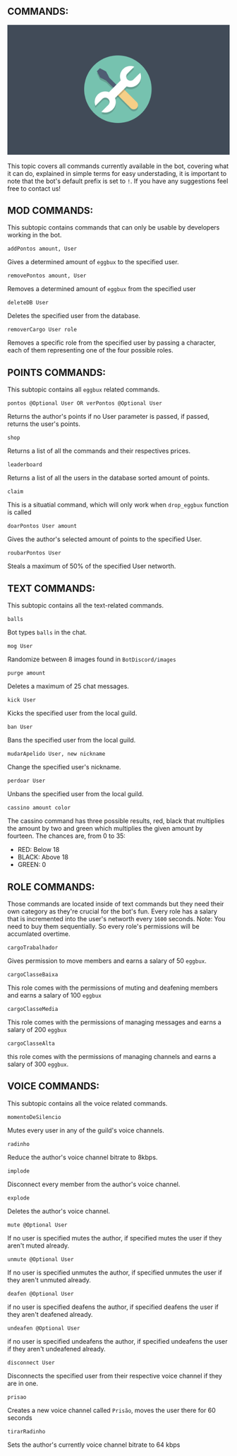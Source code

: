 ## COMMANDS:

![alt text](image-1.png)

This topic covers all commands currently available in the bot, covering what it can do, explained in simple terms for easy understading, it is important to note that the bot's default prefix is set to `!`. If you have any suggestions feel free to contact us!


## MOD COMMANDS:

This subtopic contains commands that can only be usable by developers working in the bot.


```
addPontos amount, User
```

Gives a determined amount of `eggbux` to the specified user.

```
removePontos amount, User
```

Removes a determined amount of `eggbux` from the specified user

```
deleteDB User
```

Deletes the specified user from the database.

```
removerCargo User role
```
Removes a specific role from the specified user by passing a character, each of them representing one of the four possible roles.

## POINTS COMMANDS:

This subtopic contains all `eggbux` related commands.

```
pontos @Optional User OR verPontos @Optional User
```

Returns the author's points if no User parameter is passed, if passed, returns the user's points.

```
shop
```

Returns a list of all the commands and their respectives prices.

```
leaderboard
```
Returns a list of all the users in the database sorted amount of points.

```
claim
```
This is a situatial command, which will only work when `drop_eggbux` function is called

```
doarPontos User amount
```
Gives the author's selected amount of points to the specified User.

```
roubarPontos User
```
Steals a maximum of 50% of the specified User networth.

## TEXT COMMANDS:

This subtopic contains all the text-related commands.

```
balls
```
Bot types `balls` in the chat.

```
mog User
```
Randomize between 8 images found in `BotDiscord/images`

```
purge amount
```
Deletes a maximum of 25 chat messages.

```
kick User
```
Kicks the specified user from the local guild.

```
ban User
```
Bans the specified user from the local guild.

```
mudarApelido User, new nickname
```
Change the specified user's nickname.

```
perdoar User
```
Unbans the specified user from the local guild.

```
cassino amount color
```
The cassino command has three possible results, red, black that multiplies the amount by two and green which multiplies the given amount by fourteen. The chances are, from 0 to 35:

- RED: Below 18
- BLACK: Above 18
- GREEN: 0


## ROLE COMMANDS:

Those commands are located inside of text commands but they need their own category as they're crucial for the bot's fun. Every role has a salary that is incremented into the user's networth every `1600` seconds. Note: You need to buy them sequentially. So every role's permissions will be accumlated overtime.


```
cargoTrabalhador
```
Gives permission to move members and earns a salary of 50 `eggbux`.

```
cargoClasseBaixa
```
This role comes with the permissions of muting and deafening members and earns a salary of 100 `eggbux`

```
cargoClasseMedia
```
This role comes with the permissions of managing messages and earns a salary of 200 `eggbux`

```
cargoClasseAlta
```
this role comes with the permissions of managing channels and earns a salary of 300 `eggbux`.


## VOICE COMMANDS:
This subtopic contains all the voice related commands.

```
momentoDeSilencio
```

Mutes every user in any of the guild's voice channels.

```
radinho
```
Reduce the author's voice channel bitrate to 8kbps.

```
implode
```
Disconnect every member from the author's voice channel.

```
explode
```
Deletes the author's voice channel.

```
mute @Optional User
```
If no user is specified mutes the author, if specified mutes the user if they aren't muted already.

```
unmute @Optional User
```
If no user is specified unmutes the author, if specified unmutes the user if they aren't unmuted already.

```
deafen @Optional User
```
if no user is specified deafens the author, if specified deafens the user if they aren't deafened already.

```
undeafen @Optional User
```
if no user is specified undeafens the author, if specified undeafens the user if they aren't undeafened already.

```
disconnect User
```
Disconnects the specified user from their respective voice channel if they are in one.

```
prisao
```
Creates a new voice channel called `Prisão`, moves the user there for 60 seconds

```
tirarRadinho
```
Sets the author's currently voice channel bitrate to 64 kbps











